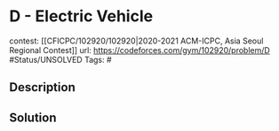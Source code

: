 # D - Electric Vehicle

contest: [[CFICPC/102920/102920|2020-2021 ACM-ICPC, Asia Seoul Regional Contest]]
url: https://codeforces.com/gym/102920/problem/D
#Status/UNSOLVED
Tags: #

## Description

## Solution

